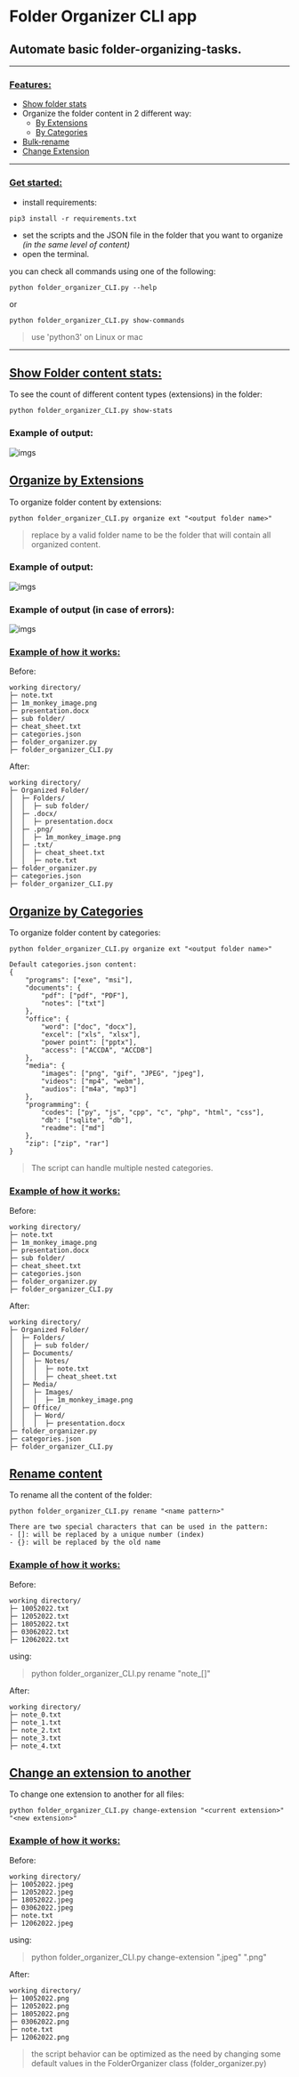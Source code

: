 # Folder Organizer CLI app
## Automate basic folder-organizing-tasks.
<hr>

### <u>Features:</u>
- [Show folder stats](#show-folder-content-stats)
- Organize the folder content in 2 different way:
    - [By Extensions](#organize-by-extensions)
    - [By Categories](#organize-by-categories)
- [Bulk-rename](#rename-content)
- [Change Extension](#change-an-extension-to-another)
<hr>

### <u>Get started:</u>
- install requirements:
```console
pip3 install -r requirements.txt
```
- set the scripts and the JSON file in the folder that you want to organize <i>(in the same level of content)</i>
- open the terminal.

 you can check all commands using one of the following:
```console
python folder_organizer_CLI.py --help
```
or
```console
python folder_organizer_CLI.py show-commands
```
> use 'python3' on Linux or mac 


<hr>

## <u>Show Folder content stats:</u>
To see the count of different content types (extensions) in the folder:

```console
python folder_organizer_CLI.py show-stats
```

### Example of output:

![imgs](/imgs/show_stats.png)


## <u>Organize by Extensions</u>
To organize folder content by extensions:
```console
python folder_organizer_CLI.py organize ext "<output folder name>"
```
> replace <output folder name> by a valid folder name to be the folder that will contain all organized content.

### Example of output:
![imgs](/imgs/organize.png)

### Example of output (in case of errors):
![imgs](/imgs/organize_error.png)

### <u>Example of how it works:</u>
Before:
```
working directory/                      
├─ note.txt
├─ 1m_monkey_image.png                          
├─ presentation.docx
├─ sub folder/                          
├─ cheat_sheet.txt
├─ categories.json
├─ folder_organizer.py
├─ folder_organizer_CLI.py
```

After:
```
working directory/
├─ Organized Folder/
│  ├─ Folders/
│  │  ├─ sub folder/
│  ├─ .docx/
│  │  ├─ presentation.docx
│  ├─ .png/
│  │  ├─ 1m_monkey_image.png
│  ├─ .txt/
│  │  ├─ cheat_sheet.txt
│  │  ├─ note.txt
├─ folder_organizer.py
├─ categories.json
├─ folder_organizer_CLI.py
```

## <u>Organize by Categories</u>
To organize folder content by categories:
```console
python folder_organizer_CLI.py organize ext "<output folder name>"
```

```
Default categories.json content:
{
    "programs": ["exe", "msi"],
    "documents": {
        "pdf": ["pdf", "PDF"],
        "notes": ["txt"]
    },
    "office": {
        "word": ["doc", "docx"],
        "excel": ["xls", "xlsx"],
        "power point": ["pptx"],
        "access": ["ACCDA", "ACCDB"]
    },
    "media": {
        "images": ["png", "gif", "JPEG", "jpeg"],
        "videos": ["mp4", "webm"],
        "audios": ["m4a", "mp3"]
    },
    "programming": {
        "codes": ["py", "js", "cpp", "c", "php", "html", "css"],
        "db": ["sqlite", "db"],
        "readme": ["md"]
    },
    "zip": ["zip", "rar"]
}

```
>The script can handle multiple nested categories.

### <u>Example of how it works:</u>

Before:
```
working directory/                      
├─ note.txt
├─ 1m_monkey_image.png                          
├─ presentation.docx
├─ sub folder/                          
├─ cheat_sheet.txt
├─ categories.json
├─ folder_organizer.py
├─ folder_organizer_CLI.py
```

After:
```
working directory/
├─ Organized Folder/
│  ├─ Folders/
│  │  ├─ sub folder/
│  ├─ Documents/
│  │  ├─ Notes/
│  │  │  ├─ note.txt
│  │  │  ├─ cheat_sheet.txt
│  ├─ Media/
│  │  ├─ Images/
│  │  │  ├─ 1m_monkey_image.png
│  ├─ Office/
│  │  ├─ Word/
│  │  │  ├─ presentation.docx
├─ folder_organizer.py
├─ categories.json
├─ folder_organizer_CLI.py
```
## <u>Rename content</u>
To rename all the content of the folder:
```console
python folder_organizer_CLI.py rename "<name pattern>"
```
    There are two special characters that can be used in the pattern:
    - []: will be replaced by a unique number (index)
    - {}: will be replaced by the old name

### <u>Example of how it works:</u>

Before:
```
working directory/                      
├─ 10052022.txt
├─ 12052022.txt                          
├─ 18052022.txt
├─ 03062022.txt                          
├─ 12062022.txt
```
using:
> python folder_organizer_CLI.py rename "note_[]"

After:
```
working directory/                      
├─ note_0.txt
├─ note_1.txt                          
├─ note_2.txt
├─ note_3.txt                          
├─ note_4.txt
```

## <u>Change an extension to another</u>
To change one extension to another for all files:
```console
python folder_organizer_CLI.py change-extension "<current extension>" "<new extension>"
```

### <u>Example of how it works:</u>

Before:
```
working directory/                      
├─ 10052022.jpeg
├─ 12052022.jpeg                          
├─ 18052022.jpeg
├─ 03062022.jpeg                          
├─ note.txt                          
├─ 12062022.jpeg
```
using:
> python folder_organizer_CLI.py change-extension ".jpeg" ".png"

After:
```
working directory/                      
├─ 10052022.png
├─ 12052022.png                          
├─ 18052022.png
├─ 03062022.png                          
├─ note.txt                          
├─ 12062022.png
```
> the script behavior can be optimized as the need by changing some default values in the FolderOrganizer class (folder_organizer.py)
